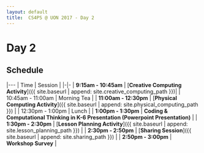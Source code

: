 ```yaml
---
layout: default
title:  CS4PS @ UON 2017 - Day 2
---
```


# Day 2

## Schedule

|---
| Time | Session |
|-|-
| **9:15am - 10:45am** | [**Creative Computing Activity**]({{ site.baseurl | append: site.creative_computing_path }})|
| 10:45am - 11:00am | Morning Tea | 
| **11:00am - 12:30pm** | [**Physical Computing Activity**]({{ site.baseurl | append: site.physical_computing_path }}) | 
| 12:30pm - 1:00pm | Lunch |
| **1:00pm - 1:30pm** | **Coding & Computational Thinking in K-6 Presentation (Powerpoint Presentation)** |
| **1:30pm - 2:30pm** | [**Lesson Planning Activity**]({{ site.baseurl | append: site.lesson_planning_path }}) |
| **2:30pm - 2:50pm** | [**Sharing Session**]({{ site.baseurl | append: site.sharing_path }}) |
| **2:50pm - 3:00pm** | **Workshop Survey** |
